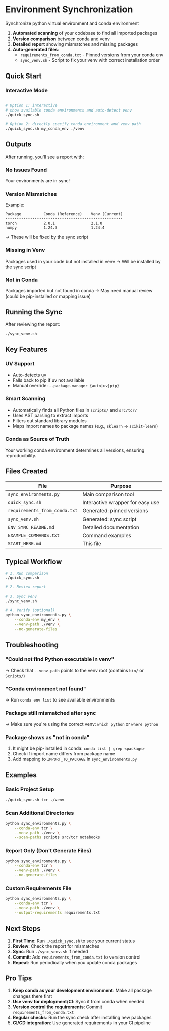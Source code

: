 # Environment Synchronization

Synchronize python virtual environment and conda environment

1. **Automated scanning** of your codebase to find all imported packages
2. **Version comparison** between conda and venv
3. **Detailed report** showing mismatches and missing packages
4. **Auto-generated files**:
   - `requirements_from_conda.txt` - Pinned versions from your conda env
   - `sync_venv.sh` - Script to fix your venv with correct installation order

## Quick Start

### Interactive Mode

```bash

# Option 1: interactive
# show available conda environments and auto-detect venv
./quick_sync.sh

# Option 2: directly specify conda environment and venv path
./quick_sync.sh my_conda_env ./venv
```

## Outputs

After running, you'll see a report with:

###  **No Issues Found**
Your environments are in sync!

###  **Version Mismatches**
Example:
```
Package          Conda (Reference)    Venv (Current)
----------------------------------------------------
torch            2.0.1                2.1.0
numpy            1.24.3               1.24.4
```
→ These will be fixed by the sync script

###  **Missing in Venv**
Packages used in your code but not installed in venv
→ Will be installed by the sync script

###  **Not in Conda**
Packages imported but not found in conda
→ May need manual review (could be pip-installed or mapping issue)

## Running the Sync

After reviewing the report:

```bash
./sync_venv.sh
```

## Key Features

### UV Support
- Auto-detects [uv](https://github.com/astral-sh/uv)
- Falls back to pip if uv not available
- Manual override: `--package-manager {auto|uv|pip}`

### Smart Scanning
- Automatically finds all Python files in `scripts/` and `src/tcr/`
- Uses AST parsing to extract imports
- Filters out standard library modules
- Maps import names to package names (e.g., `sklearn` → `scikit-learn`)


### Conda as Source of Truth
Your working conda environment determines all versions, ensuring reproducibility.

## Files Created

| File | Purpose |
|------|---------|
| `sync_environments.py` | Main comparison tool |
| `quick_sync.sh` | Interactive wrapper for easy use |
| `requirements_from_conda.txt` | Generated: pinned versions |
| `sync_venv.sh` | Generated: sync script |
| `ENV_SYNC_README.md` | Detailed documentation |
| `EXAMPLE_COMMANDS.txt` | Command examples |
| `START_HERE.md` | This file |

## Typical Workflow

```bash
# 1. Run comparison
./quick_sync.sh

# 2. Review report

# 3. Sync venv
./sync_venv.sh

# 4. Verify (optional)
python sync_environments.py \
    --conda-env my_env \
    --venv-path ./venv \
    --no-generate-files
```

## Troubleshooting

### "Could not find Python executable in venv"
→ Check that `--venv-path` points to the venv root (contains `bin/` or `Scripts/`)

### "Conda environment not found"
→ Run `conda env list` to see available environments

### Package still mismatched after sync
→ Make sure you're using the correct venv: `which python` or `where python`

### Package shows as "not in conda"
1. It might be pip-installed in conda: `conda list | grep <package>`
2. Check if import name differs from package name
3. Add mapping to `IMPORT_TO_PACKAGE` in `sync_environments.py`

## Examples

### Basic Project Setup
```bash
./quick_sync.sh tcr ./venv
```

### Scan Additional Directories
```bash
python sync_environments.py \
    --conda-env tcr \
    --venv-path ./venv \
    --scan-paths scripts src/tcr notebooks
```

### Report Only (Don't Generate Files)
```bash
python sync_environments.py \
    --conda-env tcr \
    --venv-path ./venv \
    --no-generate-files
```

### Custom Requirements File
```bash
python sync_environments.py \
    --conda-env tcr \
    --venv-path ./venv \
    --output-requirements requirements.txt
```

## Next Steps

1. **First Time**: Run `./quick_sync.sh` to see your current status
2. **Review**: Check the report for mismatches
3. **Sync**: Run `./sync_venv.sh` if needed
4. **Commit**: Add `requirements_from_conda.txt` to version control
5. **Repeat**: Run periodically when you update conda packages

## Pro Tips

1. **Keep conda as your development environment**: Make all package changes there first
2. **Use venv for deployment/CI**: Sync it from conda when needed
3. **Version control the requirements**: Commit `requirements_from_conda.txt`
4. **Regular checks**: Run the sync check after installing new packages
5. **CI/CD integration**: Use generated requirements in your CI pipeline